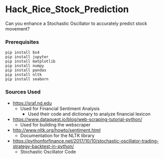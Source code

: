 # Hack_Rice_Stock_Prediction

Can you enhance a Stochastic Oscillator to accurately predict stock movement?

### Prerequisites
    pip install bs4
    pip install jupyter
    pip install matplotlib
    pip install numpy
    pip install pandas
    pip install nltk
    pip install seaborn
    
### Sources Used
* https://sraf.nd.edu
    * Used for Financial Sentiment Analysis
        * Used their code and dictionary to analyze financial lexicon
* https://www.dataquest.io/blog/web-scraping-tutorial-python/
    * Used for building the webscraper
* http://www.nltk.org/howto/sentiment.html
    * Documentation for the NLTK library
* https://pythonforfinance.net/2017/10/10/stochastic-oscillator-trading-strategy-backtest-in-python/
    * Stochastic Oscillator Code
